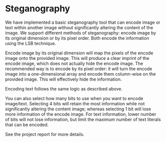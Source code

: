 # Steganography

We have implemented a basic steganography tool that can encode image or text within another 
image without significantly altering the content of the image. We support different methods of 
steganography: encode image by its original dimension or by its pixel order. Both encode the information 
using the LSB technique.

Encode image by its original dimension will map the pixels of the encode image onto the provided image. 
This will produce a clear imprint of the encode image, which does not actually hide the encode image. 
The recommended way is to encode by its pixel order: it will turn the encode image into a one-dimensional 
array and encode them column-wise on the provided image. This will effectively hide the information.

Encoding text follows the same logic as described above.

You can also select how many bits to use when you want to encode image/text. Selecting 4 bits will retain 
the most information while not significantly altering the content image; whereas selecting 1 bit will lose
more information of the encode image. For text information, lower number of bits will not lose 
information, but limit the maximum number of text literals that can be encoded.

See the project report for more details.
